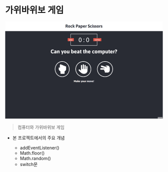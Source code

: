 # 가위바위보 게임



![Animation](README.assets/Animation.gif)

> 컴퓨터와 가위바위보 게임



- 본 프로젝트에서의 주요 개념

  - addEventListener()
  - Math.floor()
  - Math.random()
  - switch문

